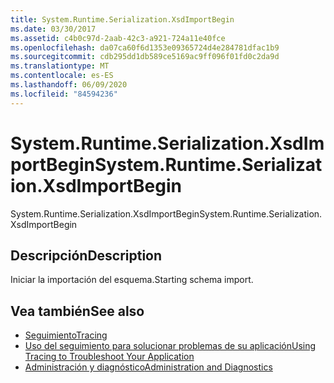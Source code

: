 ```yaml
---
title: System.Runtime.Serialization.XsdImportBegin
ms.date: 03/30/2017
ms.assetid: c4b0c97d-2aab-42c3-a921-724a11e40fce
ms.openlocfilehash: da07ca60f6d1353e09365724d4e284781dfac1b9
ms.sourcegitcommit: cdb295dd1db589ce5169ac9ff096f01fd0c2da9d
ms.translationtype: MT
ms.contentlocale: es-ES
ms.lasthandoff: 06/09/2020
ms.locfileid: "84594236"
---
```

# <a name="systemruntimeserializationxsdimportbegin"></a><span data-ttu-id="f8c0b-102">System.Runtime.Serialization.XsdImportBegin</span><span class="sxs-lookup"><span data-stu-id="f8c0b-102">System.Runtime.Serialization.XsdImportBegin</span></span>
<span data-ttu-id="f8c0b-103">System.Runtime.Serialization.XsdImportBegin</span><span class="sxs-lookup"><span data-stu-id="f8c0b-103">System.Runtime.Serialization.XsdImportBegin</span></span>  
  
## <a name="description"></a><span data-ttu-id="f8c0b-104">Descripción</span><span class="sxs-lookup"><span data-stu-id="f8c0b-104">Description</span></span>  
 <span data-ttu-id="f8c0b-105">Iniciar la importación del esquema.</span><span class="sxs-lookup"><span data-stu-id="f8c0b-105">Starting schema import.</span></span>  
  
## <a name="see-also"></a><span data-ttu-id="f8c0b-106">Vea también</span><span class="sxs-lookup"><span data-stu-id="f8c0b-106">See also</span></span>

- [<span data-ttu-id="f8c0b-107">Seguimiento</span><span class="sxs-lookup"><span data-stu-id="f8c0b-107">Tracing</span></span>](index.md)
- [<span data-ttu-id="f8c0b-108">Uso del seguimiento para solucionar problemas de su aplicación</span><span class="sxs-lookup"><span data-stu-id="f8c0b-108">Using Tracing to Troubleshoot Your Application</span></span>](using-tracing-to-troubleshoot-your-application.md)
- [<span data-ttu-id="f8c0b-109">Administración y diagnóstico</span><span class="sxs-lookup"><span data-stu-id="f8c0b-109">Administration and Diagnostics</span></span>](../index.md)
